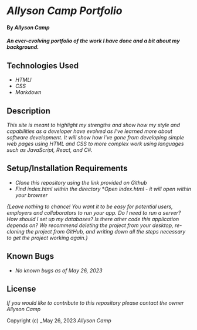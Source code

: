 # _Allyson Camp Portfolio_

#### By _**Allyson Camp**_

#### _An ever-evolving portfolio of the work I have done and a bit about my background._

## Technologies Used

* _HTMLl_
* _CSS_
* _Markdown_

## Description

_This site is meant to highlight my strengths and show how my style and capabilities as a developer have evolved as I've learned more about software development. It will show how i've gone from developing simple web pages using HTML and CSS to more complex work using languages such as JavaScript, React, and C#._

## Setup/Installation Requirements

* _Clone this repository using the link provided on Github_
* _Find index.html within the directory_
*_Open index.html - it will open within your browser_

_{Leave nothing to chance! You want it to be easy for potential users, employers and collaborators to run your app. Do I need to run a server? How should I set up my databases? Is there other code this application depends on? We recommend deleting the project from your desktop, re-cloning the project from GitHub, and writing down all the steps necessary to get the project working again.}_

## Known Bugs

* _No known bugs as of May 26, 2023_

## License

_If you would like to contribute to this repository please contact the owner Allyson Camp_

Copyright (c) _May 26, 2023 _Allyson Camp_